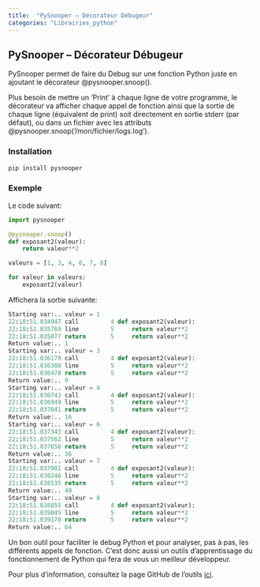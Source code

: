 ```yaml
---
title:  "PySnooper – Décorateur Débugeur"
categories: "Librairies_python"
---
```


## PySnooper – Décorateur Débugeur

PySnooper permet de faire du Debug sur une fonction Python juste en ajoutant le décorateur @pysnooper.snoop().

Plus besoin de mettre un ‘Print’ à chaque ligne de votre programme, le décorateur va afficher chaque appel de fonction ainsi que la sortie de chaque ligne (équivalent de print) soit directement en sortie stderr (par défaut), ou dans un fichier avec les attributs @pysnooper.snoop(‘/mon/fichier/logs.log’).

### Installation

```bash
pip install pysnooper
```

### Exemple

Le code suivant:

```python
import pysnooper

@pysnooper.snoop()
def exposant2(valeur):
    return valeur**2

valeurs = [1, 3, 4, 6, 7, 8]

for valeur in valeurs:
    exposant2(valeur)
```

Affichera la sortie suivante:

```python
Starting var:.. valeur = 1
22:18:51.034947 call         4 def exposant2(valeur):
22:18:51.035769 line         5     return valeur**2
22:18:51.035877 return       5     return valeur**2
Return value:.. 1
Starting var:.. valeur = 3
22:18:51.036179 call         4 def exposant2(valeur):
22:18:51.036380 line         5     return valeur**2
22:18:51.036478 return       5     return valeur**2
Return value:.. 9
Starting var:.. valeur = 4
22:18:51.036743 call         4 def exposant2(valeur):
22:18:51.036949 line         5     return valeur**2
22:18:51.037041 return       5     return valeur**2
Return value:.. 16
Starting var:.. valeur = 6
22:18:51.037343 call         4 def exposant2(valeur):
22:18:51.037562 line         5     return valeur**2
22:18:51.037658 return       5     return valeur**2
Return value:.. 36
Starting var:.. valeur = 7
22:18:51.037981 call         4 def exposant2(valeur):
22:18:51.038246 line         5     return valeur**2
22:18:51.038535 return       5     return valeur**2
Return value:.. 49
Starting var:.. valeur = 8
22:18:51.038855 call         4 def exposant2(valeur):
22:18:51.039045 line         5     return valeur**2
22:18:51.039170 return       5     return valeur**2
Return value:.. 64
```

Un bon outil pour faciliter le debug Python et pour analyser, pas à pas, les différents appels de fonction. C’est donc aussi un outils d’apprentissage du fonctionnement de Python qui fera de vous un meilleur développeur.

Pour plus d’information, consultez la page GitHub de l’outils [ici](https://github.com/cool-RR/PySnooper).